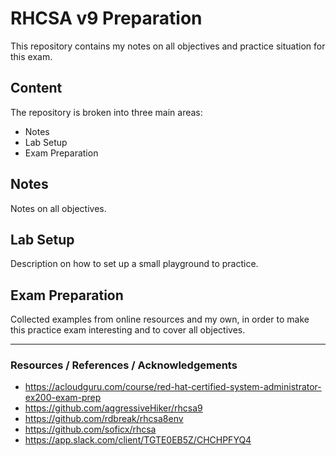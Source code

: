 # RHCSA v9 Preparation
This repository contains my notes on all objectives and practice situation for this exam.

## Content
The repository is broken into three main areas:
- Notes
- Lab Setup
- Exam Preparation

## Notes
Notes on all objectives.

## Lab Setup
Description on how to set up a small playground to practice.

## Exam Preparation
Collected examples from online resources and my own, in order to make this practice exam interesting and to cover all objectives.

---

### Resources / References / Acknowledgements
- https://acloudguru.com/course/red-hat-certified-system-administrator-ex200-exam-prep
- https://github.com/aggressiveHiker/rhcsa9
- https://github.com/rdbreak/rhcsa8env
- https://github.com/soficx/rhcsa
- https://app.slack.com/client/TGTE0EB5Z/CHCHPFYQ4
